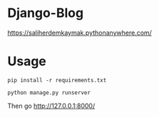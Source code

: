 # Django-Blog

https://saliherdemkaymak.pythonanywhere.com/

# Usage

```
pip install -r requirements.txt
```
```
python manage.py runserver
```
Then go http://127.0.0.1:8000/
